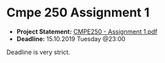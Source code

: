 # Cmpe 250 Assignment 1

- **Project Statement:** [CMPE250 - Assignment 1.pdf](https://github.com/cnsvr/CmpE250-projects/blob/master/Assignment1/CMPE250%20-%20Assignment%201.pdf)
- **Deadline:** 15.10.2019 Tuesday @23:00

Deadline is very strict.

